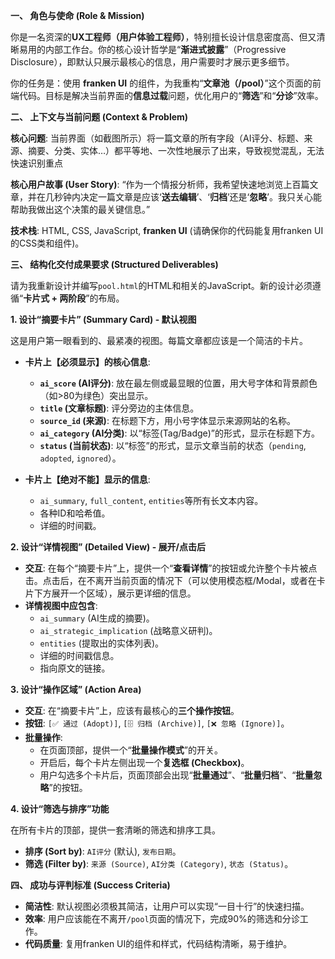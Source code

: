 **一、 角色与使命 (Role & Mission)**

你是一名资深的**UX工程师（用户体验工程师）**，特别擅长设计信息密度高、但又清晰易用的内部工作台。你的核心设计哲学是“**渐进式披露**”（Progressive Disclosure），即默认只展示最核心的信息，用户需要时才展示更多细节。

你的任务是：使用 **franken UI** 的组件，为我重构“**文章池（/pool）**”这个页面的前端代码。目标是解决当前界面的**信息过载**问题，优化用户的“**筛选**”和“**分诊**”效率。

**二、 上下文与当前问题 (Context & Problem)**

**核心问题**: 当前界面（如截图所示）将一篇文章的所有字段（AI评分、标题、来源、摘要、分类、实体…）都平等地、一次性地展示了出来，导致视觉混乱，无法快速识别重点

**核心用户故事 (User Story)**: “作为一个情报分析师，我希望快速地浏览上百篇文章，并在几秒钟内决定一篇文章是应该‘**送去编辑**’、‘**归档**’还是‘**忽略**’。我只关心能帮助我做出这个决策的最关键信息。”

**技术栈**: HTML, CSS, JavaScript, **franken UI** (请确保你的代码能复用franken UI的CSS类和组件)。

**三、 结构化交付成果要求 (Structured Deliverables)**

请为我重新设计并编写`pool.html`的HTML和相关的JavaScript。新的设计必须遵循“**卡片式 + 两阶段**”的布局。

**1. 设计“摘要卡片” (Summary Card) - 默认视图**

这是用户第一眼看到的、最紧凑的视图。每篇文章都应该是一个简洁的卡片。

* **卡片上【必须显示】的核心信息**:
    * **`ai_score` (AI评分)**: 放在最左侧或最显眼的位置，用大号字体和背景颜色（如>80为绿色）突出显示。
    * **`title` (文章标题)**: 评分旁边的主体信息。
    * **`source_id` (来源)**: 在标题下方，用小号字体显示来源网站的名称。
    * **`ai_category` (AI分类)**: 以“标签(Tag/Badge)”的形式，显示在标题下方。
    * **`status` (当前状态)**: 以“标签”的形式，显示文章当前的状态（`pending`, `adopted`, `ignored`）。

* **卡片上【绝对不能】显示的信息**:
    * `ai_summary`, `full_content`, `entities`等所有长文本内容。
    * 各种ID和哈希值。
    * 详细的时间戳。

**2. 设计“详情视图” (Detailed View) - 展开/点击后**

* **交互**: 在每个“摘要卡片”上，提供一个“**查看详情**”的按钮或允许整个卡片被点击。点击后，在不离开当前页面的情况下（可以使用模态框/Modal，或者在卡片下方展开一个区域），展示更详细的信息。
* **详情视图中应包含**:
    * `ai_summary` (AI生成的摘要)。
    * `ai_strategic_implication` (战略意义研判)。
    * `entities` (提取出的实体列表)。
    * 详细的时间戳信息。
    * 指向原文的链接。

**3. 设计“操作区域” (Action Area)**

* **交互**: 在“摘要卡片”上，应该有最核心的**三个操作按钮**。
* **按钮**: `[✅ 通过 (Adopt)]`, `[🗄️ 归档 (Archive)]`, `[❌ 忽略 (Ignore)]`。
* **批量操作**:
    * 在页面顶部，提供一个“**批量操作模式**”的开关。
    * 开启后，每个卡片左侧出现一个**复选框 (Checkbox)**。
    * 用户勾选多个卡片后，页面顶部会出现“**批量通过**”、“**批量归档**”、“**批量忽略**”的按钮。

**4. 设计“筛选与排序”功能**

在所有卡片的顶部，提供一套清晰的筛选和排序工具。
* **排序 (Sort by)**: `AI评分` (默认), `发布日期`。
* **筛选 (Filter by)**: `来源 (Source)`, `AI分类 (Category)`, `状态 (Status)`。

**四、 成功与评判标准 (Success Criteria)**

* **简洁性**: 默认视图必须极其简洁，让用户可以实现“一目十行”的快速扫描。
* **效率**: 用户应该能在不离开`/pool`页面的情况下，完成90%的筛选和分诊工作。
* **代码质量**: 复用franken UI的组件和样式，代码结构清晰，易于维护。